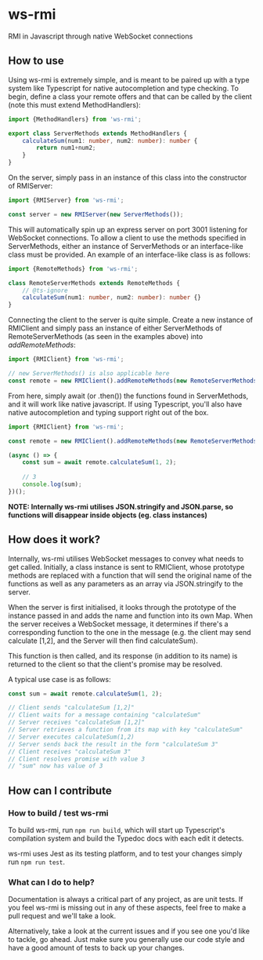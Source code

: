 # ws-rmi
RMI in Javascript through native WebSocket connections

## How to use
Using ws-rmi is extremely simple, and is meant to be paired up with a type system like Typescript for native autocompletion and type checking. To begin, define a class your remote offers and that can be called by the client (note this must extend MethodHandlers):

```typescript
import {MethodHandlers} from 'ws-rmi';

export class ServerMethods extends MethodHandlers {
	calculateSum(num1: number, num2: number): number {
		return num1+num2;
	}
}
```

On the server, simply pass in an instance of this class into the constructor of RMIServer:

```typescript
import {RMIServer} from 'ws-rmi';

const server = new RMIServer(new ServerMethods());
```

This will automatically spin up an express server on port 3001 listening for WebSocket connections. To allow a client to use the methods specified in ServerMethods, either an instance of ServerMethods or an interface-like class must be provided. An example of an interface-like class is as follows:

```typescript
import {RemoteMethods} from 'ws-rmi';

class RemoteServerMethods extends RemoteMethods {
	// @ts-ignore
	calculateSum(num1: number, num2: number): number {}
}
``` 

Connecting the client to the server is quite simple. Create a new instance of RMIClient and simply pass an instance of either ServerMethods of RemoteServerMethods (as seen in the examples above) into *addRemoteMethods*:

```typescript
import {RMIClient} from 'ws-rmi';

// new ServerMethods() is also applicable here
const remote = new RMIClient().addRemoteMethods(new RemoteServerMethods());
```

From here, simply await (or .then()) the functions found in ServerMethods, and it will work like native javascript. If using Typescript, you'll also have native autocompletion and typing support right out of the box.

```typescript
import {RMIClient} from 'ws-rmi';

const remote = new RMIClient().addRemoteMethods(new RemoteServerMethods());

(async () => {
	const sum = await remote.calculateSum(1, 2);
	
	// 3
	console.log(sum);
})();
```

**NOTE: Internally ws-rmi utilises JSON.stringify and JSON.parse, so functions will disappear inside objects (eg. class instances)**

## How does it work?
Internally, ws-rmi utilises WebSocket messages to convey what needs to get called. Initially, a class instance is sent to RMIClient, whose prototype methods are replaced with a function that will send the original name of the functions as well as any parameters as an array via JSON.stringify to the server.

When the server is first initialised, it looks through the prototype of the instance passed in and adds the name and function into its own Map. When the server receives a WebSocket message, it determines if there's a corresponding function to the one in the message (e.g. the client may send calculate [1,2], and the Server will then find calculateSum). 

This function is then called, and its response (in addition to its name) is returned to the client so that the client's promise may be resolved.

A typical use case is as follows:

```typescript
const sum = await remote.calculateSum(1, 2);

// Client sends "calculateSum [1,2]"
// Client waits for a message containing "calculateSum"
// Server receives "calculateSum [1,2]"
// Server retrieves a function from its map with key "calculateSum"
// Server executes calculateSum(1,2)
// Server sends back the result in the form "calculateSum 3"
// Client receives "calculateSum 3"
// Client resolves promise with value 3
// "sum" now has value of 3
```

## How can I contribute
### How to build / test ws-rmi
To build ws-rmi, run `npm run build`, which will start up Typescript's compilation system and build the Typedoc docs with each edit it detects. 

ws-rmi uses Jest as its testing platform, and to test your changes simply run `npm run test`.

### What can I do to help?
Documentation is always a critical part of any project, as are unit tests. If you feel ws-rmi is missing out in any of these aspects, feel free to make a pull request and we'll take a look.

Alternatively, take a look at the current issues and if you see one you'd like to tackle, go ahead. Just make sure you generally use our code style and have a good amount of tests to back up your changes.